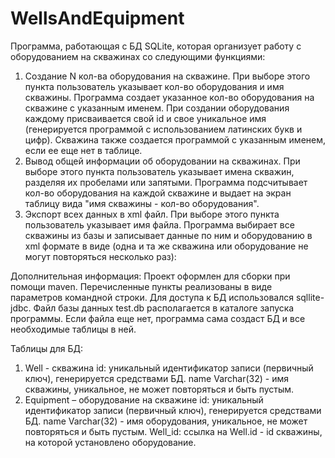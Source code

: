 # WellsAndEquipment

Программа, работающая с БД SQLite, которая организует работу с оборудованием на скважинах со следующими функциями:
1. Создание N кол-ва оборудования на скважине.
При выборе этого пункта пользователь указывает кол-во оборудования и имя скважины.
Программа создает указанное кол-во оборудования на скважине с указанным именем. 
При создании оборудования каждому присваивается свой id и свое уникальное имя (генерируется программой с использованием латинских букв и цифр).
Скважина также создается программой с указанным именем, если ее еще нет в таблице.
2. Вывод общей информации об оборудовании на скважинах.
При выборе этого пункта пользователь указывает имена скважин, разделяя их пробелами или запятыми.
Программа подсчитывает кол-во оборудования на каждой скважине и выдает на экран таблицу вида "имя скважины - кол-во оборудования".
3. Экспорт всех данных в xml файл.
При выборе этого пункта пользователь указывает имя файла.
Программа выбирает все скважины из базы и записывает данные по ним и оборудованию в xml формате в виде
(одна и та же скважина или оборудование не могут повторяться несколько раз):
<dbinfo>
<well name="АААА"  id="123">
<equipment name=”EQ0033" id="12"/>
<equipment name=”EQ0034" id="13"/>
</well>
<well name="BBBB"  id="124">
<equipment name=”EQ0038" id="11"/>
<equipment name=”EQ0039" id="14"/>
</well>
</dbinfo>

Дополнительная информация:
Проект оформлен для сборки при помощи maven.
Перечисленные пункты реализованы в виде параметров командной строки.
Для доступа к БД использовался sqllite-jdbc.
Файл базы данных test.db располагается в каталоге запуска программы.
Если файла еще нет, программа сама создаст БД и все необходимые таблицы в ней.

Таблицы для БД:
1. Well - скважина
id: уникальный идентификатор записи (первичный ключ), генерируется средствами БД.
name Varchar(32) - имя скважины, уникальное, не может повторяться и быть пустым.
2. Equipment – оборудование на скважине
id: уникальный идентификатор записи (первичный ключ), генерируется средствами БД.
name Varchar(32) - имя оборудования, уникальное, не может повторяться и быть пустым.
Well_id: ссылка на Well.id - id скважины, на которой установлено оборудование.
